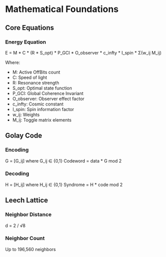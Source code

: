 # Mathematical Foundations

## Core Equations

### Energy Equation
E = M * C * (R * S_opt) * P_GCI * O_observer * c_infty * I_spin * Σ(w_ij M_ij)

Where:
- M: Active OffBits count
- C: Speed of light
- R: Resonance strength
- S_opt: Optimal state function
- P_GCI: Global Coherence Invariant
- O_observer: Observer effect factor
- c_infty: Cosmic constant
- I_spin: Spin information factor
- w_ij: Weights
- M_ij: Toggle matrix elements

## Golay Code

### Encoding
G = [G_ij] where G_ij ∈ {0,1}
Codeword = data * G mod 2

### Decoding
H = [H_ij] where H_ij ∈ {0,1}
Syndrome = H * code mod 2

## Leech Lattice

### Neighbor Distance
d = 2 / √8

### Neighbor Count
Up to 196,560 neighbors